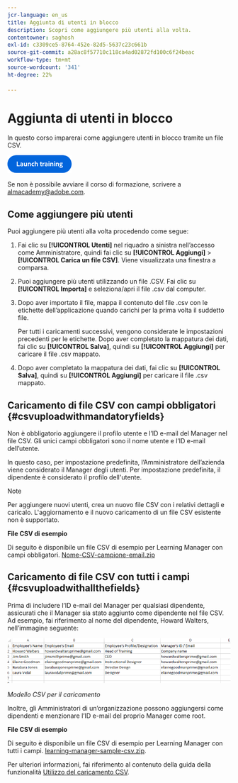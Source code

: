 ```yaml
---
jcr-language: en_us
title: Aggiunta di utenti in blocco
description: Scopri come aggiungere più utenti alla volta.
contentowner: saghosh
exl-id: c3309ce5-8764-452e-82d5-5637c23c661b
source-git-commit: a28ac8f57710c118ca4ad02872fd100c6f24beac
workflow-type: tm+mt
source-wordcount: '341'
ht-degree: 22%

---
```


# Aggiunta di utenti in blocco

In questo corso imparerai come aggiungere utenti in blocco tramite un file CSV.

[![pulsante](feature-summary/assets/launch-training-button.png)](https://content.adobelearningmanageracademy.com/app/learner?accountId=98632#/course/7555555)

Se non è possibile avviare il corso di formazione, scrivere a <almacademy@adobe.com>.

## Come aggiungere più utenti

Puoi aggiungere più utenti alla volta procedendo come segue:

1. Fai clic su **[!UICONTROL Utenti]** nel riquadro a sinistra nell’accesso come Amministratore, quindi fai clic su **[!UICONTROL Aggiungi]** > **[!UICONTROL Carica un file CSV]**. Viene visualizzata una finestra a comparsa.

1. Puoi aggiungere più utenti utilizzando un file .CSV. Fai clic su **[!UICONTROL Importa]** e seleziona/apri il file .csv dal computer.

1. Dopo aver importato il file, mappa il contenuto del file .csv con le etichette dell’applicazione quando carichi per la prima volta il suddetto file.

   Per tutti i caricamenti successivi, vengono considerate le impostazioni precedenti per le etichette. Dopo aver completato la mappatura dei dati, fai clic su **[!UICONTROL Salva]**, quindi su **[!UICONTROL Aggiungi]** per caricare il file .csv mappato.

1. Dopo aver completato la mappatura dei dati, fai clic su **[!UICONTROL Salva]**, quindi su **[!UICONTROL Aggiungi]** per caricare il file .csv mappato.

## Caricamento di file CSV con campi obbligatori {#csvuploadwithmandatoryfields}

Non è obbligatorio aggiungere il profilo utente e l’ID e-mail del Manager nel file CSV. Gli unici campi obbligatori sono il nome utente e l’ID e-mail dell’utente.

In questo caso, per impostazione predefinita, l’Amministratore dell’azienda viene considerato il Manager degli utenti. Per impostazione predefinita, il dipendente è considerato il profilo dell&#39;utente.

>[!NOTE]
>
>Per aggiungere nuovi utenti, crea un nuovo file CSV con i relativi dettagli e caricalo. L&#39;aggiornamento e il nuovo caricamento di un file CSV esistente non è supportato.

**File CSV di esempio**

Di seguito è disponibile un file CSV di esempio per Learning Manager con campi obbligatori.
[Nome-CSV-campione-email.zip](assets/sample-csv-name-email.zip)

## Caricamento di file CSV con tutti i campi {#csvuploadwithallthefields}

Prima di includere l’ID e-mail del Manager per qualsiasi dipendente, assicurati che il Manager sia stato aggiunto come dipendente nel file CSV. Ad esempio, fai riferimento al nome del dipendente, Howard Walters, nell’immagine seguente:

![](assets/csv-example.png)

*Modello CSV per il caricamento*

Inoltre, gli Amministratori di un’organizzazione possono aggiungersi come dipendenti e menzionare l’ID e-mail del proprio Manager come root.

**File CSV di esempio**

Di seguito è disponibile un file CSV di esempio per Learning Manager con tutti i campi.
[learning-manager-sample-csv.zip](assets/learning-manager-sample-csv.zip).

Per ulteriori informazioni, fai riferimento al contenuto della guida della funzionalità [Utilizzo del caricamento CSV](/help/migrated/administrators/feature-summary/add-users-user-groups.md).
